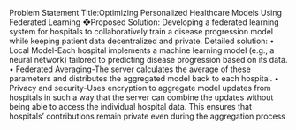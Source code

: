  Problem Statement Title:Optimizing Personalized Healthcare Models Using Federated Learning
 ❖Proposed Solution: Developing a federated learning system for hospitals to collaboratively train a 
disease progression model while keeping patient data decentralized and private.
 Detailed solution:
 • Local Model-Each hospital implements a machine learning model (e.g., a neural network) tailored to 
predicting disease progression based on its data.
 • Federated Averaging-The server calculates the average of these parameters and distributes the 
aggregated model back to each hospital.
 • Privacy and security-Uses encryption to aggregate model updates from hospitals in such a way that the 
server can combine the updates without being able to access the individual hospital data. This ensures 
that hospitals’ contributions remain private even during the aggregation process
